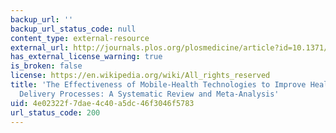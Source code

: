 ```yaml
---
backup_url: ''
backup_url_status_code: null
content_type: external-resource
external_url: http://journals.plos.org/plosmedicine/article?id=10.1371/journal.pmed.1001362
has_external_license_warning: true
is_broken: false
license: https://en.wikipedia.org/wiki/All_rights_reserved
title: 'The Effectiveness of Mobile-Health Technologies to Improve Health Care Service
  Delivery Processes: A Systematic Review and Meta-Analysis'
uid: 4e02322f-7dae-4c40-a5dc-46f3046f5783
url_status_code: 200
---
```

